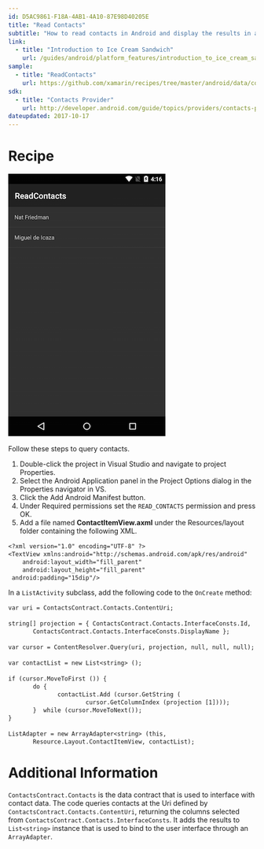 ```yaml
---
id: D5AC9861-F18A-4AB1-4A10-87E98D40205E  
title: "Read Contacts"
subtitle: "How to read contacts in Android and display the results in a list"
link:
  - title: "Introduction to Ice Cream Sandwich"
    url: /guides/android/platform_features/introduction_to_ice_cream_sandwich
sample:
  - title: "ReadContacts"
    url: https://github.com/xamarin/recipes/tree/master/android/data/contentproviders/read_contacts
sdk:
  - title: "Contacts Provider"
    url: http://developer.android.com/guide/topics/providers/contacts-provider.html
dateupdated: 2017-10-17
---
```


<a name="Recipe" class="injected"></a>

# Recipe

[ ![](Images/readcontacts.png)](Images/readcontacts.png)

Follow these steps to query contacts.

1.  Double-click the project in Visual Studio and navigate to project Properties.
2.  Select the Android Application panel in the Project Options dialog in the Properties navigator in VS.
3.  Click the Add Android Manifest button.
4.  Under Required permissions set the `READ_CONTACTS` permission and press OK.
5.  Add a file named **ContactItemView.axml** under the Resources/layout folder containing the following XML.


```
<?xml version="1.0" encoding="UTF-8" ?>
<TextView xmlns:android="http://schemas.android.com/apk/res/android"
    android:layout_width="fill_parent"
    android:layout_height="fill_parent"
 android:padding="15dip"/>
```

In a `ListActivity` subclass, add the following code to the `OnCreate` method:

```
var uri = ContactsContract.Contacts.ContentUri;

string[] projection = { ContactsContract.Contacts.InterfaceConsts.Id,
       ContactsContract.Contacts.InterfaceConsts.DisplayName };

var cursor = ContentResolver.Query(uri, projection, null, null, null);

var contactList = new List<string> ();

if (cursor.MoveToFirst ()) {
       do {
              contactList.Add (cursor.GetString (
                      cursor.GetColumnIndex (projection [1])));
       }  while (cursor.MoveToNext());
}

ListAdapter = new ArrayAdapter<string> (this,
       Resource.Layout.ContactItemView, contactList);
```

<a name="Additional_Information" class="injected"></a>

# Additional Information

`ContactsContract.Contacts` is the data contract that is used to interface with
contact data. The code queries contacts at the Uri defined by
`ContactsContract.Contacts.ContentUri`, returning the columns selected from
`ContactsContract.Contacts.InterfaceConsts`. It adds the results to
`List<string>` instance that is used to bind to the user interface through
an `ArrayAdapter`.
